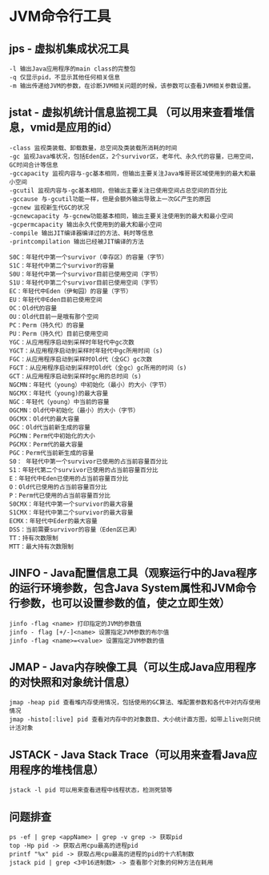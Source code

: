 # JVM命令行工具

## jps - 虚拟机集成状况工具
```
-l 输出Java应用程序的main class的完整包
-q 仅显示pid，不显示其他任何相关信息
-m 输出传递给JVM的参数，在诊断JVM相关问题的时候，该参数可以查看JVM相关参数设置。
```

## jstat - 虚拟机统计信息监视工具 （可以用来查看堆信息，vmid是应用的id）
```
-class 监视类装载、卸载数量，总空间及类装载所消耗的时间
-gc 监视Java堆状况，包括Eden区，2个survivor区，老年代、永久代的容量，已用空间，GC时间合计等信息
-gccapacity 监视内容与-gc基本相同，但输出主要关注Java堆哥哥区域使用到的最大和最小空间
-gcutil 监视内容与-gc基本相同，但输出主要关注已使用空间占总空间的百分比
-gccause 与-gcutil功能一样，但是会额外输出导致上一次GC产生的原因
-gcnew 监视新生代GC的状况
-gcnewcapacity 与-gcnew功能基本相同，输出主要关注使用到的最大和最小空间
-gcpermcapacity 输出永久代使用到的最大和最小空间
-compile 输出JIT编译器编译过的方法、耗时等信息
-printcompilation 输出已经被JIT编译的方法

S0C：年轻代中第一个survivor（幸存区）的容量（字节）
S1C：年轻代中第二个survivor的容量
S0U：年轻代中第一个survivor目前已使用空间（字节）
S1U：年轻代中第二个survivor目前已使用空间（字节）
EC：年轻代中Eden（伊甸园）的容量（字节）
EU：年轻代中Eden目前已使用空间
OC：Old代的容量
OU：Old代目前一是哦有那个空间
PC：Perm（持久代）的容量
PU：Perm（持久代）目前已使用空间
YGC：从应用程序启动到采样时年轻代中gc次数
YGCT：从应用程序启动到采样时年轻代中gc所用时间（s)
FGC：从应用程序启动到采样时Old代（全GC）gc次数
FGCT：从应用程序启动到采样时Old代（全gc）gc所用的时间（s)
GCT：从应用程序启动到采样时gc用的总时间（s)
NGCMN：年轻代（young）中初始化（最小）的大小（字节）
NGCMX：年轻代（young)的最大容量
NGC：年轻代（young）中当前的容量
OGCMN：Old代中初始化（最小）的大小（字节）
OGCMX：Old代的最大容量
OGC：Old代当前新生成的容量
PGCMN：Perm代中初始化的大小
PGCMX：Perm代的最大容量
PGC：Perm代当前新生成的容量
S0： 年轻代中第一个survivor已使用的占当前容量百分比
S1：年轻代第二个survivor已使用的占当前容量百分比
E：年轻代中Eden已使用的占当前容量百分比
O：Old代已使用的占当前容量百分比
P：Perm代已使用的占当前容量百分比
S0CMX：年轻代中第一个survivor的最大容量
S1CMX：年轻代中第二个survivor的最大容量
ECMX：年轻代中Eder的最大容量
DSS：当前需要survivor的容量（Eden区已满）
TT：持有次数限制
MTT：最大持有次数限制
```

## JINFO - Java配置信息工具（观察运行中的Java程序的运行环境参数，包含Java System属性和JVM命令行参数，也可以设置参数的值，使之立即生效）
```
jinfo -flag <name> 打印指定的JVM的参数值
jinfo - flag [+/-]<name> 设置指定JVM参数的布尔值
jinfo -flag <name>=<value> 设置指定JVM参数的值
```

## JMAP - Java内存映像工具（可以生成Java应用程序的对快照和对象统计信息）
```
jmap -heap pid 查看堆内存使用情况，包括使用的GC算法、堆配置参数和各代中对内存使用情况
jmap -histo[:live] pid 查看对内存中的对象数目、大小统计直方图，如带上live则只统计活对象
```

## JSTACK - Java Stack Trace（可以用来查看Java应用程序的堆栈信息）
```
jstack -l pid 可以用来查看进程中线程状态，检测死锁等
```


## 问题排查
```
ps -ef | grep <appName> | grep -v grep -> 获取pid
top -Hp pid -> 获取占用cpu最高的进程pid
printf "%x" pid -> 获取占用cpu最高的进程的pid的十六机制数
jstack pid | grep <3中16进制数> -> 查看那个对象的何种方法在耗用
```
